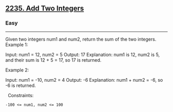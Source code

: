 <h2><a href="https://leetcode.com/problems/add-two-integers/">2235. Add Two Integers</a></h2><h3>Easy</h3><hr>Given two integers num1 and num2, return the sum of the two integers.
 
Example 1:

Input: num1 = 12, num2 = 5
Output: 17
Explanation: num1 is 12, num2 is 5, and their sum is 12 + 5 = 17, so 17 is returned.


Example 2:

Input: num1 = -10, num2 = 4
Output: -6
Explanation: num1 + num2 = -6, so -6 is returned.


 
Constraints:


	-100 <= num1, num2 <= 100

